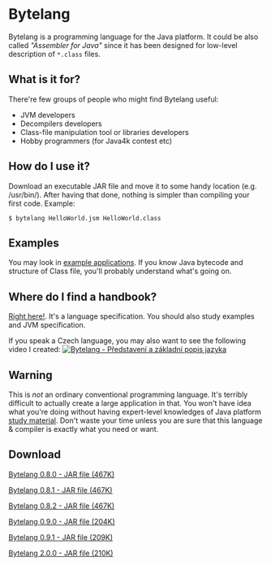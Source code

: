 # Bytelang
Bytelang is a programming language for the Java platform. It could be also called *"Assembler for Java"* since it has been designed for low-level description of `*.class` files.

## What is it for?
There're few groups of people who might find Bytelang useful:
  * JVM developers
  * Decompilers developers
  * Class-file manipulation tool or libraries developers
  * Hobby programmers (for Java4k contest etc)

## How do I use it?
Download an executable JAR file and move it to some handy location (e.g. /usr/bin/). After having that done, nothing is simpler than compiling your first code. Example:

`$ bytelang HelloWorld.jsm HelloWorld.class`

## Examples
You may look in [example applications](https://github.com/tzima/Bytelang/tree/master/BytelangExamples). If you know Java bytecode and structure of Class file, you'll probably understand what's going on.

## Where do I find a handbook?
[Right here!](https://github.com/tzima/Bytelang/blob/master/Bytelang/doc/bytelang2.pdf?raw=true). It's a language specification. You should also study examples and JVM specification.

If you speak a Czech language, you may also want to see the following video I created:
[![Bytelang - Představení a základní popis jazyka](http://img.youtube.com/vi/90E091bDCEU/0.jpg)](https://www.youtube.com/watch?v=90E091bDCEU)

## Warning
This is *not* an ordinary conventional programming language. It's terribly difficult to actually create a large application in that. You won't have idea what you're doing without having expert-level knowledges of Java platform [study material](http://docs.oracle.com/javase/specs/jvms/se7/html/). Don't waste your time unless you are sure that this language & compiler is exactly what you need or want.

## Download
[Bytelang 0.8.0 - JAR file (467K)](https://github.com/tzima/Bytelang/blob/master/Bytelang/dist/Bytelang-0.8.0.jar?raw=true)

[Bytelang 0.8.1 - JAR file (467K)](https://github.com/tzima/Bytelang/blob/master/Bytelang/dist/Bytelang-0.8.1.jar?raw=true)

[Bytelang 0.8.2 - JAR file (467K)](https://github.com/tzima/Bytelang/blob/master/Bytelang/dist/Bytelang-0.8.2.jar?raw=true)

[Bytelang 0.9.0 - JAR file (204K)](https://github.com/tzima/Bytelang/blob/master/Bytelang/dist/Bytelang-0.9.0.jar?raw=true)

[Bytelang 0.9.1 - JAR file (209K)](https://github.com/tzima/Bytelang/blob/master/Bytelang/dist/Bytelang-0.9.1.jar?raw=true)

[Bytelang 2.0.0 - JAR file (210K)](https://github.com/tzima/Bytelang/blob/master/Bytelang/dist/Bytelang-2.0.0.jar?raw=true)
